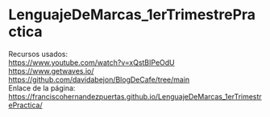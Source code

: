 # LenguajeDeMarcas_1erTrimestrePractica
Recursos usados: \
https://www.youtube.com/watch?v=xQstBIPeOdU \
https://www.getwaves.io/ \
https://github.com/davidabejon/BlogDeCafe/tree/main \
Enlace de la página: https://franciscohernandezpuertas.github.io/LenguajeDeMarcas_1erTrimestrePractica/
